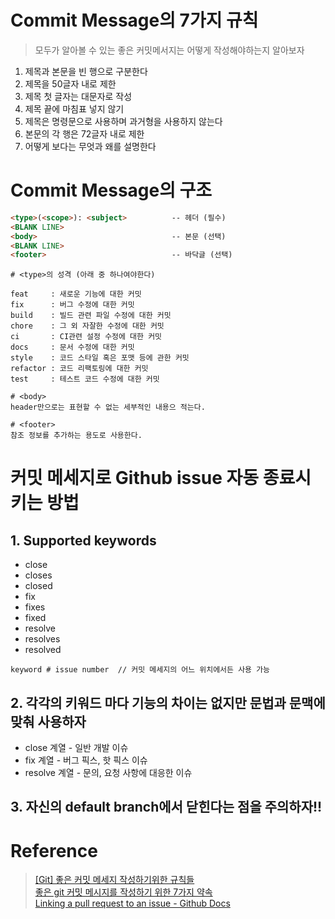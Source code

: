 # Commit Message의 7가지 규칙
> 모두가 알아볼 수 있는 좋은 커밋메서지는 어떻게 작성해야하는지 알아보자
 1. 제목과 본문을 빈 행으로 구분한다   
 2. 제목을 50글자 내로 제한   
 3. 제목 첫 글자는 대문자로 작성   
 4. 제목 끝에 마침표 넣지 않기   
 5. 제목은 명령문으로 사용하며 과거형을 사용하지 않는다   
 6. 본문의 각 행은 72글자 내로 제한   
 7. 어떻게 보다는 무엇과 왜를 설명한다   

# Commit Message의 구조
```html
<type>(<scope>): <subject>          -- 헤더 (필수)
<BLANK LINE>
<body>                              -- 본문 (선택)
<BLANK LINE>
<footer>                            -- 바닥글 (선택)
```

```
# <type>의 성격 (아래 중 하나여야한다)

feat     : 새로운 기능에 대한 커밋
fix      : 버그 수정에 대한 커밋
build    : 빌드 관련 파일 수정에 대한 커밋
chore    : 그 외 자잘한 수정에 대한 커밋
ci       : CI관련 설정 수정에 대한 커밋
docs     : 문서 수정에 대한 커밋
style    : 코드 스타일 혹은 포맷 등에 관한 커밋
refactor : 코드 리팩토링에 대한 커밋
test     : 테스트 코드 수정에 대한 커밋
```

```
# <body>
header만으로는 표현할 수 없는 세부적인 내용으 적는다.
```

```
# <footer>
참조 정보를 추가하는 용도로 사용한다.
```

# 커밋 메세지로 Github issue 자동 종료시키는 방법

## 1. Supported keywords
- close
- closes
- closed
- fix
- fixes
- fixed
- resolve
- resolves
- resolved
```
keyword # issue number  // 커밋 메세지의 어느 위치에서든 사용 가능
```
## 2. 각각의 키워드 마다 기능의 차이는 없지만 문법과 문맥에 맞춰 사용하자   
- close 계열 - 일반 개발 이슈   
- fix 계열 - 버그 픽스, 핫 픽스 이슈   
- resolve 계열 - 문의, 요청 사항에 대응한 이슈

## 3. 자신의 default branch에서 닫힌다는 점을 주의하자!!


# Reference
> [[Git] 좋은 커밋 메세지 작성하기위한 규칙들](https://beomseok95.tistory.com/328)   
> [좋은 git 커밋 메시지를 작성하기 위한 7가지 약속](https://meetup.toast.com/posts/106)   
> [Linking a pull request to an issue - Github Docs](https://docs.github.com/en/issues/tracking-your-work-with-issues/linking-a-pull-request-to-an-issue)
